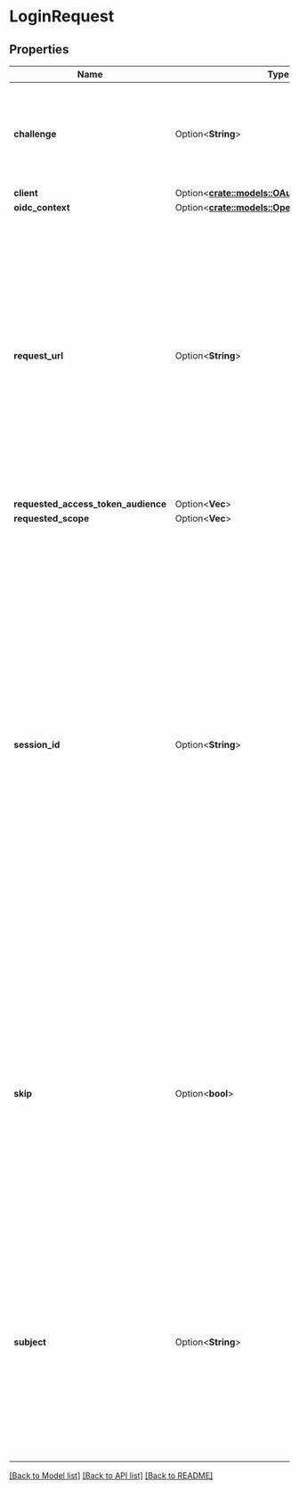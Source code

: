 # LoginRequest

## Properties

Name | Type | Description | Notes
------------ | ------------- | ------------- | -------------
**challenge** | Option<**String**> | ID is the identifier (\\\"login challenge\\\") of the login request. It is used to identify the session. | [optional]
**client** | Option<[**crate::models::OAuth2Client**](OAuth2Client.md)> |  | [optional]
**oidc_context** | Option<[**crate::models::OpenIdConnectContext**](OpenIDConnectContext.md)> |  | [optional]
**request_url** | Option<**String**> | RequestURL is the original OAuth 2.0 Authorization URL requested by the OAuth 2.0 client. It is the URL which initiates the OAuth 2.0 Authorization Code or OAuth 2.0 Implicit flow. This URL is typically not needed, but might come in handy if you want to deal with additional request parameters. | [optional]
**requested_access_token_audience** | Option<**Vec<String>**> |  | [optional]
**requested_scope** | Option<**Vec<String>**> |  | [optional]
**session_id** | Option<**String**> | SessionID is the login session ID. If the user-agent reuses a login session (via cookie / remember flag) this ID will remain the same. If the user-agent did not have an existing authentication session (e.g. remember is false) this will be a new random value. This value is used as the \\\"sid\\\" parameter in the ID Token and in OIDC Front-/Back- channel logout. It's value can generally be used to associate consecutive login requests by a certain user. | [optional]
**skip** | Option<**bool**> | Skip, if true, implies that the client has requested the same scopes from the same user previously. If true, you can skip asking the user to grant the requested scopes, and simply forward the user to the redirect URL.  This feature allows you to update / set session information. | [optional]
**subject** | Option<**String**> | Subject is the user ID of the end-user that authenticated. Now, that end user needs to grant or deny the scope requested by the OAuth 2.0 client. If this value is set and `skip` is true, you MUST include this subject type when accepting the login request, or the request will fail. | [optional]

[[Back to Model list]](../README.md#documentation-for-models) [[Back to API list]](../README.md#documentation-for-api-endpoints) [[Back to README]](../README.md)


